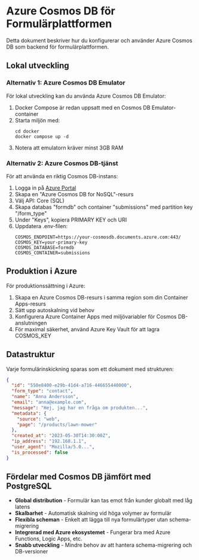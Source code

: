 # Azure Cosmos DB för Formulärplattformen

Detta dokument beskriver hur du konfigurerar och använder Azure Cosmos DB som backend för formulärplattformen.

## Lokal utveckling

### Alternativ 1: Azure Cosmos DB Emulator

För lokal utveckling kan du använda Azure Cosmos DB Emulator:

1. Docker Compose är redan uppsatt med en Cosmos DB Emulator-container
2. Starta miljön med:
   ```
   cd docker
   docker compose up -d
   ```
3. Notera att emulatorn kräver minst 3GB RAM

### Alternativ 2: Azure Cosmos DB-tjänst

För att använda en riktig Cosmos DB-instans:

1. Logga in på [Azure Portal](https://portal.azure.com)
2. Skapa en "Azure Cosmos DB for NoSQL"-resurs
3. Välj API: Core (SQL)
4. Skapa databas "formdb" och container "submissions" med partition key "/form_type"
5. Under "Keys", kopiera PRIMARY KEY och URI
6. Uppdatera .env-filen:
   ```
   COSMOS_ENDPOINT=https://your-cosmosdb.documents.azure.com:443/
   COSMOS_KEY=your-primary-key
   COSMOS_DATABASE=formdb
   COSMOS_CONTAINER=submissions
   ```

## Produktion i Azure

För produktionssättning i Azure:

1. Skapa en Azure Cosmos DB-resurs i samma region som din Container Apps-resurs
2. Sätt upp autoskalning vid behov
3. Konfigurera Azure Container Apps med miljövariabler för Cosmos DB-anslutningen
4. För maximal säkerhet, använd Azure Key Vault för att lagra COSMOS_KEY

## Datastruktur

Varje formulärinskickning sparas som ett dokument med strukturen:

```json
{
  "id": "550e8400-e29b-41d4-a716-446655440000",
  "form_type": "contact",
  "name": "Anna Andersson",
  "email": "anna@example.com",
  "message": "Hej, jag har en fråga om produkten...",
  "metadata": {
    "source": "web",
    "page": "/products/lawn-mower"
  },
  "created_at": "2023-05-30T14:30:00Z",
  "ip_address": "192.168.1.1",
  "user_agent": "Mozilla/5.0...",
  "is_processed": false
}
```

## Fördelar med Cosmos DB jämfört med PostgreSQL

- **Global distribution** - Formulär kan tas emot från kunder globalt med låg latens
- **Skalbarhet** - Automatisk skalning vid höga volymer av formulär
- **Flexibla scheman** - Enkelt att lägga till nya formulärtyper utan schema-migrering
- **Integrerad med Azure ekosystemet** - Fungerar bra med Azure Functions, Logic Apps, etc.
- **Snabb utveckling** - Mindre behov av att hantera schema-migrering och DB-versioner
